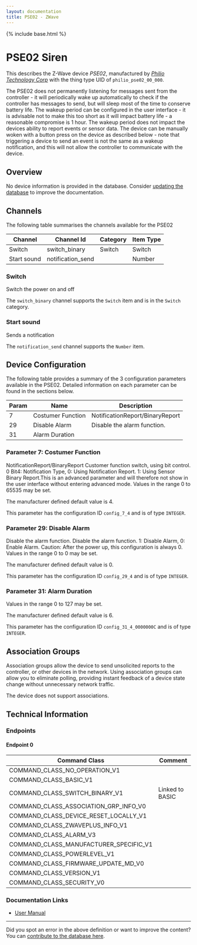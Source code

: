 ```yaml
---
layout: documentation
title: PSE02 - ZWave
---
```


{% include base.html %}

# PSE02 Siren
This describes the Z-Wave device *PSE02*, manufactured by *[Philio Technology Corp](http://www.philio-tech.com/)* with the thing type UID of ```philio_pse02_00_000```.

The PSE02 does not permanently listening for messages sent from the controller - it will periodically wake up automatically to check if the controller has messages to send, but will sleep most of the time to conserve battery life. The wakeup period can be configured in the user interface - it is advisable not to make this too short as it will impact battery life - a reasonable compromise is 1 hour. The wakeup period does not impact the devices ability to report events or sensor data. The device can be manually woken with a button press on the device as described below - note that triggering a device to send an event is not the same as a wakeup notification, and this will not allow the controller to communicate with the device.

## Overview

No device information is provided in the database. Consider [updating the database](http://www.cd-jackson.com/index.php/zwave/zwave-device-database/zwave-device-list/devicesummary/320) to improve the documentation.

## Channels

The following table summarises the channels available for the PSE02

| Channel | Channel Id | Category | Item Type |
|---------|------------|----------|-----------|
| Switch | switch_binary | Switch | Switch | 
| Start sound | notification_send |  | Number | 

### Switch

Switch the power on and off

The ```switch_binary``` channel supports the ```Switch``` item and is in the ```Switch``` category.

### Start sound

Sends a notification
        

The ```notification_send``` channel supports the ```Number``` item.



## Device Configuration

The following table provides a summary of the 3 configuration parameters available in the PSE02.
Detailed information on each parameter can be found in the sections below.

| Param | Name  | Description |
|-------|-------|-------------|
| 7 | Costumer  Function | NotificationReport/BinaryReport |
| 29 | Disable Alarm | Disable the alarm function. |
| 31 | Alarm Duration |  |

### Parameter 7: Costumer  Function

NotificationReport/BinaryReport
Customer function switch, using bit control. 0 Bit4: Notification Type, 0: Using Notification Report. 1: Using Sensor Binary Report.This is an advanced parameter and will therefore not show in the user interface without entering advanced mode.
Values in the range 0 to 65535 may be set.

The manufacturer defined default value is 4.

This parameter has the configuration ID ```config_7_4``` and is of type ```INTEGER```.


### Parameter 29: Disable Alarm

Disable the alarm function.
Disable the alarm function. 1: Disable Alarm, 0: Enable Alarm. Caution: After the power up, this configuration is always 0.
Values in the range 0 to 0 may be set.

The manufacturer defined default value is 0.

This parameter has the configuration ID ```config_29_4``` and is of type ```INTEGER```.


### Parameter 31: Alarm Duration



Values in the range 0 to 127 may be set.

The manufacturer defined default value is 6.

This parameter has the configuration ID ```config_31_4_0000000C``` and is of type ```INTEGER```.


## Association Groups

Association groups allow the device to send unsolicited reports to the controller, or other devices in the network. Using association groups can allow you to eliminate polling, providing instant feedback of a device state change without unnecessary network traffic.

The device does not support associations.
## Technical Information

### Endpoints

#### Endpoint 0

| Command Class | Comment |
|---------------|---------|
| COMMAND_CLASS_NO_OPERATION_V1| |
| COMMAND_CLASS_BASIC_V1| |
| COMMAND_CLASS_SWITCH_BINARY_V1| Linked to BASIC|
| COMMAND_CLASS_ASSOCIATION_GRP_INFO_V0| |
| COMMAND_CLASS_DEVICE_RESET_LOCALLY_V1| |
| COMMAND_CLASS_ZWAVEPLUS_INFO_V1| |
| COMMAND_CLASS_ALARM_V3| |
| COMMAND_CLASS_MANUFACTURER_SPECIFIC_V1| |
| COMMAND_CLASS_POWERLEVEL_V1| |
| COMMAND_CLASS_FIRMWARE_UPDATE_MD_V0| |
| COMMAND_CLASS_VERSION_V1| |
| COMMAND_CLASS_SECURITY_V0| |

### Documentation Links

* [User Manual](http://www.cd-jackson.com/zwave_device_uploads/320/PSE02-Manual-2014-10-29.pdf)

---

Did you spot an error in the above definition or want to improve the content?
You can [contribute to the database here](http://www.cd-jackson.com/index.php/zwave/zwave-device-database/zwave-device-list/devicesummary/320).
